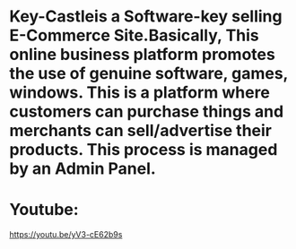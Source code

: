 # Key-Castleis a Software-key selling E-Commerce Site.Basically, This online business platform promotes the use of genuine software, games, windows. This is a platform where customers can purchase things and merchants can sell/advertise their products. This process is managed by an Admin Panel.


# Youtube:
https://youtu.be/yV3-cE62b9s

